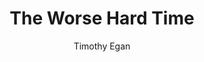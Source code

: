 ---
layout: post
title: "The Worse Hard Time"
author: "Timothy Egan"
excerpt: "\"Good quote from book\""
categories: read
tags: [sample-post, readability, test]
comments: true
share: true
modified: 2016-06-01T14:18:57-04:00
image:
  feature: worst-hard-time.jpg
---